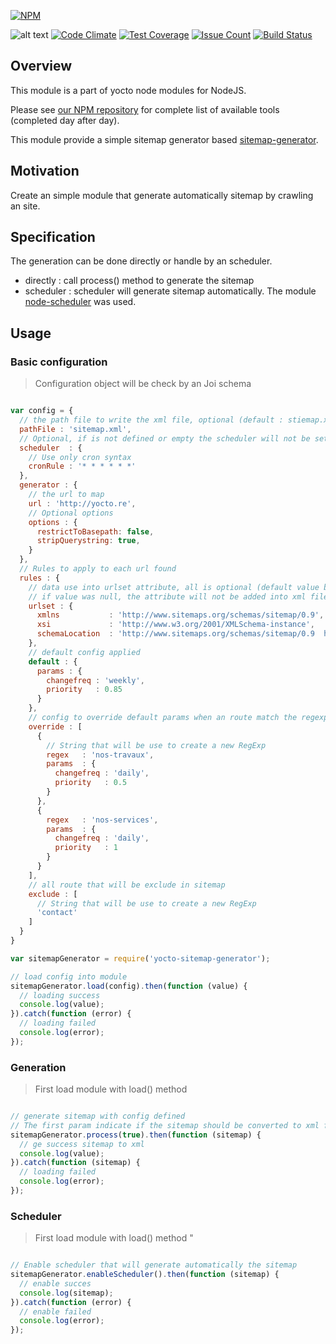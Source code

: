 [![NPM](https://nodei.co/npm/yocto-sitemap-generator.png?downloads=true&downloadRank=true&stars=true)](https://nodei.co/npm/yocto-sitemap-generator/)

![alt text](https://david-dm.org/yoctore/yocto-sitemap-generator.svg "Dependencies Status")
[![Code Climate](https://codeclimate.com/github/yoctore/yocto-sitemap-generator/badges/gpa.svg)](https://codeclimate.com/github/yoctore/yocto-sitemap-generator)
[![Test Coverage](https://codeclimate.com/github/yoctore/yocto-sitemap-generator/badges/coverage.svg)](https://codeclimate.com/github/yoctore/yocto-sitemap-generator/coverage)
[![Issue Count](https://codeclimate.com/github/yoctore/yocto-sitemap-generator/badges/issue_count.svg)](https://codeclimate.com/github/yoctore/yocto-sitemap-generator)
[![Build Status](https://travis-ci.org/yoctore/yocto-sitemap-generator.svg?branch=master)](https://travis-ci.org/yoctore/yocto-sitemap-generator)

## Overview

This module is a part of yocto node modules for NodeJS.

Please see [our NPM repository](https://www.npmjs.com/~yocto) for complete list of available tools (completed day after day).

This module provide a simple sitemap generator based [sitemap-generator](https://www.npmjs.com/package/sitemap-generator).

## Motivation

Create an simple module that generate automatically sitemap by crawling an site.

## Specification

The generation can be done directly or handle by an scheduler.

- directly : call process() method to generate the sitemap
- scheduler : scheduler will generate sitemap automatically. The module [node-scheduler](https://www.npmjs.com/package/node-schedule) was used.


## Usage

### Basic configuration

> Configuration object will be check by an Joi schema

```javascript

var config = {
  // the path file to write the xml file, optional (default : stiemap.xml)
  pathFile : 'sitemap.xml',
  // Optional, if is not defined or empty the scheduler will not be set
  scheduler  : {
    // Use only cron syntax
    cronRule : '* * * * * *'
  },
  generator : {
    // the url to map
    url : 'http://yocto.re',
    // Optional options
    options : {
      restrictToBasepath: false,
      stripQuerystring: true,
    }
  },
  // Rules to apply to each url found
  rules : {
    // data use into urlset attribute, all is optional (default value below)
    // if value was null, the attribute will not be added into xml file
    urlset : {
      xmlns           : 'http://www.sitemaps.org/schemas/sitemap/0.9',
      xsi             : 'http://www.w3.org/2001/XMLSchema-instance',
      schemaLocation  : 'http://www.sitemaps.org/schemas/sitemap/0.9  http://www.sitemaps.org/schemas/sitemap/0.9/sitemap.xsd'
    },
    // default config applied
    default : {
      params : {
        changefreq : 'weekly',
        priority   : 0.85
      }
    },
    // config to override default params when an route match the regexp
    override : [
      {
        // String that will be use to create a new RegExp
        regex   : 'nos-travaux',
        params  : {
          changefreq : 'daily',
          priority   : 0.5
        }
      },
      {
        regex   : 'nos-services',
        params  : {
          changefreq : 'daily',
          priority   : 1
        }
      }
    ],
    // all route that will be exclude in sitemap
    exclude : [
      // String that will be use to create a new RegExp
      'contact'
    ]
  }
}

var sitemapGenerator = require('yocto-sitemap-generator');

// load config into module
sitemapGenerator.load(config).then(function (value) {
  // loading success
  console.log(value);
}).catch(function (error) {
  // loading failed
  console.log(error);
});

```

### Generation

> First load module with load() method

```javascript

// generate sitemap with config defined
// The first param indicate if the sitemap should be converted to xml file
sitemapGenerator.process(true).then(function (sitemap) {
  // ge success sitemap to xml
  console.log(value);
}).catch(function (sitemap) {
  // loading failed
  console.log(error);
});
```

### Scheduler

> First load module with load() method
"

```javascript

// Enable scheduler that will generate automatically the sitemap
sitemapGenerator.enableScheduler().then(function (sitemap) {
  // enable succes
  console.log(sitemap);
}).catch(function (error) {
  // enable failed
  console.log(error);
});
```
